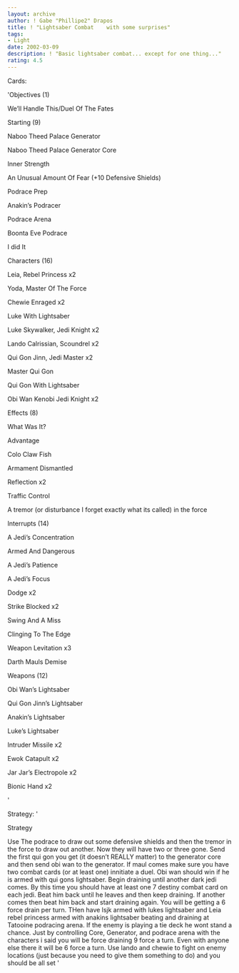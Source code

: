 ```yaml
---
layout: archive
author: ! Gabe "Phillipe2" Drapos
title: ! "Lightsaber Combat    with some surprises"
tags:
- Light
date: 2002-03-09
description: ! "Basic lightsaber combat... except for one thing..."
rating: 4.5
---
```

Cards: 

'Objectives (1)

We&#8217;ll Handle This/Duel Of The Fates


Starting (9)

Naboo Theed Palace Generator

Naboo Theed Palace Generator Core

Inner Strength

An Unusual Amount Of Fear (+10 Defensive Shields)

Podrace Prep

Anakin&#8217;s Podracer 

Podrace Arena

Boonta Eve Podrace

I did It


Characters (16)

Leia, Rebel Princess x2

Yoda, Master Of The Force

Chewie Enraged x2

Luke With Lightsaber

Luke Skywalker, Jedi Knight x2

Lando Calrissian, Scoundrel x2

Qui Gon Jinn, Jedi Master x2

Master Qui Gon

Qui Gon With Lightsaber

Obi Wan Kenobi Jedi Knight x2



Effects (8)

What Was It?

Advantage

Colo Claw Fish

Armament Dismantled

Reflection x2

Traffic Control

A tremor (or disturbance I forget exactly what its called) in the force


Interrupts (14)

A Jedi&#8217;s Concentration

Armed And Dangerous

A Jedi&#8217;s Patience

A Jedi&#8217;s Focus

Dodge x2

Strike Blocked x2

Swing And A Miss

Clinging To The Edge

Weapon Levitation x3

Darth Mauls Demise


Weapons (12)

Obi Wan&#8217;s Lightsaber

Qui Gon Jinn&#8217;s Lightsaber

Anakin&#8217;s Lightsaber

Luke&#8217;s Lightsaber

Intruder Missile x2

Ewok Catapult x2

Jar Jar&#8217;s Electropole x2

Bionic Hand x2


'

Strategy: '

Strategy

Use The podrace to draw out some defensive shields and then the tremor in the force to draw out another.  Now they will have two or three gone.  Send the first qui gon you get (it doesn’t REALLY matter) to the generator core and then send obi wan to the generator.  If maul comes make sure you have two combat cards (or at least one) innitiate a duel.  Obi wan should win if he is armed with qui gons lightsaber.  Begin draining until another dark jedi comes.  By this time you should have at least one 7 destiny combat card on each jedi.  Beat him back until he leaves and then keep draining.  If another comes then beat him back and start draining again.  You will be getting a 6 force drain per turn.  THen have lsjk armed with lukes lightsaber and Leia rebel princess armed with anakins lightsaber beating and draining at Tatooine podracing arena.  If the enemy is playing a tie deck he wont stand a chance.  Just by controlling Core, Generator, and podrace arena with the characters i said you will be force draining 9 force a turn.  Even with anyone else there it will be 6 force a turn.  Use lando and chewie to fight on enemy locations (just because you need to give them something to do) and you should be all set '
